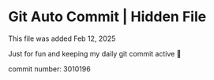 # Git Auto Commit | Hidden File

This file was added Feb 12, 2025

Just for fun and keeping my daily git commit active 🤪

commit number: 3010196

